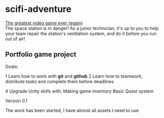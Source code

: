 # scifi-adventure
<a href ="https://frag112.itch.io/very-game?secret=VegzBVemosdouneDRVm6ubJNs0">The greatest video game ever (again)</a><br>
The space station is in danger! As a junior technician, it's up to you to help your team repair the station's ventilation system, and do it before you run out of air!

<h2>Portfolio game project</h2>
Goals:

1 Learn how to work with <b>git</b> and <b>github</b>
2 Learn how to teamwork, distribute tasks and complete them before deadlines

4 Upgrade Unity skills with:
  Making game inventory
  Basic Quest system
  
  Version 0.1
  
  The work has been started, I have almost all assets I need to use
